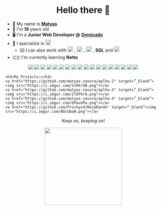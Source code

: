 
<h1 align="center">Hello there 👋</h1>

- :man: My name is <a href="https://www.linkedin.com/in/matyas-zavora/?locale=en_US">**Matyas**</a> 
- :calendar: I'm **19** years old
- :desktop_computer: I'm a **Junior Web Developer @** <a href="https://omnicado.com/">**Omnicado**</a>  
- :elephant: I specialize in <img src="https://cdn.worldvectorlogo.com/logos/php-1.svg" alt="PHP" height="18" style="margin-top: 1px;"/>  
	- :keyboard: I can also work with <img src="https://cdn.worldvectorlogo.com/logos/javascript-1.svg" alt="Javascript" height="18" style="margin-top: 1px;"/>  , <img src="https://cdn.worldvectorlogo.com/logos/html-1.svg" alt="HTML" height="18" style="margin-top: 1px;"/>  , <img src="https://cdn.worldvectorlogo.com/logos/css-3.svg" alt="CSS" height="18" style="margin-top: 1px;"/>  , **SQL** and <img src="https://cdn.worldvectorlogo.com/logos/c--4.svg" alt="C#" height="18" style="margin-top: 1px;"/>
- :czech_republic: I'm currently learning **Nette**

<p align="middle">
	<a href="https://en.wikipedia.org/wiki/Neon_Genesis_Evangelion" target=”_blank”><img src="https://cyber.dabamos.de/88x31/evangelion.gif"></a>
	<a href="#"><img src="https://cyber.dabamos.de/88x31/github-check.gif"></a>
	<a href="https://store.steampowered.com/app/70/HalfLife/" target=”_blank”><img src="https://cyber.dabamos.de/88x31/half-life.gif"></a>
	<img src="https://cyber.dabamos.de/88x31/hatems.gif">
	<img src="https://cyber.dabamos.de/88x31/imissxp.gif">
	<img src="https://cyber.dabamos.de/88x31/linux_powered.gif">
	<img src="https://cyber.dabamos.de/88x31/mysql4.gif">
	<a href="https://neocities.org" target=”_blank”><img src="https://cyber.dabamos.de/88x31/neocities3.gif"></a>
	<img src="https://cyber.dabamos.de/88x31/nft.gif">
	<a href="https://getpaint.net" target=”_blank”><img src="https://cyber.dabamos.de/88x31/paintnet.gif"></a>
	<img src="https://cyber.dabamos.de/88x31/php4_88x31.gif">
	<img src="https://cyber.dabamos.de/88x31/proxmox.gif">
	<img src="https://cyber.dabamos.de/88x31/anythingbut.gif">
	<img src="https://cyber.dabamos.de/88x31/bitwarden.gif">
	<img src="https://cyber.dabamos.de/88x31/cssdif.gif">
	<img src="https://anlucas.neocities.org/drpepper.gif">
	<a href="https://dimden.dev/" target=”_blank”><img src="https://dimden.dev/services/images/88x31.gif"></a>
	<a href="https://open.spotify.com/artist/1oR9pQhucVTJyi5lH2Y2iT?si=6v0MH531S4GDkDPpf_oKfQ" target=”_blank”><img src="https://capstasher.neocities.org/88x31Buttons/banshee.gif"></a>

	<h3>My Projects:</h3>
	<a href="https://github.com/matyas-zavora/aplha-2" target=”_blank”><img src="https://i.imgur.com/ScRkrUB.png"></a>
	<a href="https://github.com/matyas-zavora/aplha-3" target=”_blank”><img src="https://i.imgur.com/ZlOFKrb.png"></a>
	<a href="https://github.com/matyas-zavora/aplha-4" target=”_blank”><img src="https://i.imgur.com/6PwuXPw.png"></a>
	<a href="https://github.com/Prochyxd/MojeRande" target=”_blank”><img src="https://i.imgur.com/BUcUbaH.png"></a>
</p>


<p align="middle"><i>Keep on, keeping on!</i></p>
<p align="middle"><img src="https://media4.giphy.com/media/v1.Y2lkPTc5MGI3NjExZmJ4OWRwcnFwMGZ4c3FxNnVodXV6eGljOGo0YzJzaHdpNzE5NjRqMSZlcD12MV9pbnRlcm5hbF9naWZfYnlfaWQmY3Q9Zw/UvVukMYygtu5XYOyes/giphy.gif" width="250" height="250"></p>
